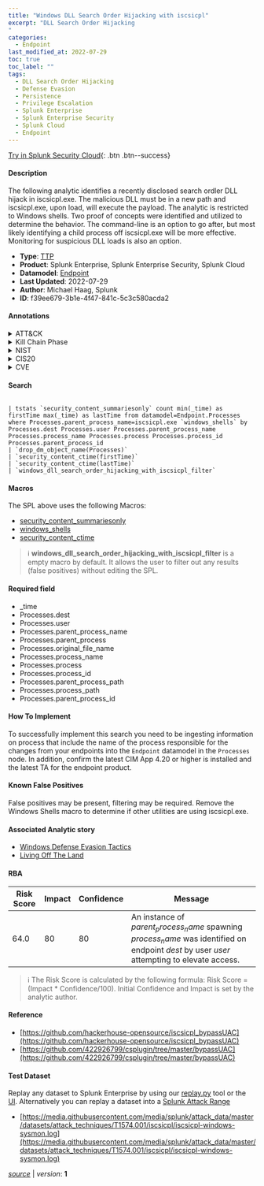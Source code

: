 ```yaml
---
title: "Windows DLL Search Order Hijacking with iscsicpl"
excerpt: "DLL Search Order Hijacking
"
categories:
  - Endpoint
last_modified_at: 2022-07-29
toc: true
toc_label: ""
tags:
  - DLL Search Order Hijacking
  - Defense Evasion
  - Persistence
  - Privilege Escalation
  - Splunk Enterprise
  - Splunk Enterprise Security
  - Splunk Cloud
  - Endpoint
---
```




[Try in Splunk Security Cloud](https://www.splunk.com/en_us/products/cyber-security.html){: .btn .btn--success}

#### Description

The following analytic identifies a recently disclosed search ordler DLL hijack in iscsicpl.exe. The malicious DLL must be in a new path and iscsicpl.exe, upon load, will execute the payload. The analytic is restricted to Windows shells. Two proof of concepts were identified and utilized to determine the behavior. The command-line is an option to go after, but most likely identifying a child process off iscsicpl.exe will be more effective. Monitoring for suspicious DLL loads is also an option.

- **Type**: [TTP](https://github.com/splunk/security_content/wiki/Detection-Analytic-Types)
- **Product**: Splunk Enterprise, Splunk Enterprise Security, Splunk Cloud
- **Datamodel**: [Endpoint](https://docs.splunk.com/Documentation/CIM/latest/User/Endpoint)
- **Last Updated**: 2022-07-29
- **Author**: Michael Haag, Splunk
- **ID**: f39ee679-3b1e-4f47-841c-5c3c580acda2


#### Annotations

<details>
  <summary>ATT&CK</summary>

<div markdown="1">


| ID             | Technique        |  Tactic             |
| -------------- | ---------------- |-------------------- |
| [T1574.001](https://attack.mitre.org/techniques/T1574/001/) | DLL Search Order Hijacking | Defense Evasion, Persistence, Privilege Escalation |

</div>
</details>


<details>
  <summary>Kill Chain Phase</summary>

<div markdown="1">

* Exploitation


</div>
</details>


<details>
  <summary>NIST</summary>

<div markdown="1">

* DE.CM



</div>
</details>

<details>
  <summary>CIS20</summary>

<div markdown="1">

* CIS 3
* CIS 5
* CIS 16



</div>
</details>

<details>
  <summary>CVE</summary>

<div markdown="1">


</div>
</details>

#### Search 

```

| tstats `security_content_summariesonly` count min(_time) as firstTime max(_time) as lastTime from datamodel=Endpoint.Processes where Processes.parent_process_name=iscsicpl.exe `windows_shells` by Processes.dest Processes.user Processes.parent_process_name Processes.process_name Processes.process Processes.process_id Processes.parent_process_id 
| `drop_dm_object_name(Processes)` 
| `security_content_ctime(firstTime)` 
| `security_content_ctime(lastTime)`
| `windows_dll_search_order_hijacking_with_iscsicpl_filter`
```

#### Macros
The SPL above uses the following Macros:
* [security_content_summariesonly](https://github.com/splunk/security_content/blob/develop/macros/security_content_summariesonly.yml)
* [windows_shells](https://github.com/splunk/security_content/blob/develop/macros/windows_shells.yml)
* [security_content_ctime](https://github.com/splunk/security_content/blob/develop/macros/security_content_ctime.yml)

> :information_source:
> **windows_dll_search_order_hijacking_with_iscsicpl_filter** is a empty macro by default. It allows the user to filter out any results (false positives) without editing the SPL.

#### Required field
* _time
* Processes.dest
* Processes.user
* Processes.parent_process_name
* Processes.parent_process
* Processes.original_file_name
* Processes.process_name
* Processes.process
* Processes.process_id
* Processes.parent_process_path
* Processes.process_path
* Processes.parent_process_id


#### How To Implement
To successfully implement this search you need to be ingesting information on process that include the name of the process responsible for the changes from your endpoints into the `Endpoint` datamodel in the `Processes` node. In addition, confirm the latest CIM App 4.20 or higher is installed and the latest TA for the endpoint product.

#### Known False Positives
False positives may be present, filtering may be required. Remove the Windows Shells macro to determine if other utilities are using iscsicpl.exe.

#### Associated Analytic story
* [Windows Defense Evasion Tactics](/stories/windows_defense_evasion_tactics)
* [Living Off The Land](/stories/living_off_the_land)




#### RBA

| Risk Score  | Impact      | Confidence   | Message      |
| ----------- | ----------- |--------------|--------------|
| 64.0 | 80 | 80 | An instance of $parent_process_name$ spawning $process_name$ was identified on endpoint $dest$ by user $user$ attempting to elevate access. |


> :information_source:
> The Risk Score is calculated by the following formula: Risk Score = (Impact * Confidence/100). Initial Confidence and Impact is set by the analytic author. 

#### Reference

* [https://github.com/hackerhouse-opensource/iscsicpl_bypassUAC](https://github.com/hackerhouse-opensource/iscsicpl_bypassUAC)
* [https://github.com/422926799/csplugin/tree/master/bypassUAC](https://github.com/422926799/csplugin/tree/master/bypassUAC)



#### Test Dataset
Replay any dataset to Splunk Enterprise by using our [replay.py](https://github.com/splunk/attack_data#using-replaypy) tool or the [UI](https://github.com/splunk/attack_data#using-ui).
Alternatively you can replay a dataset into a [Splunk Attack Range](https://github.com/splunk/attack_range#replay-dumps-into-attack-range-splunk-server)


* [https://media.githubusercontent.com/media/splunk/attack_data/master/datasets/attack_techniques/T1574.001/iscsicpl/iscsicpl-windows-sysmon.log](https://media.githubusercontent.com/media/splunk/attack_data/master/datasets/attack_techniques/T1574.001/iscsicpl/iscsicpl-windows-sysmon.log)



[*source*](https://github.com/splunk/security_content/tree/develop/detections/endpoint/windows_dll_search_order_hijacking_with_iscsicpl.yml) \| *version*: **1**